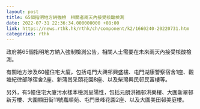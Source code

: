 ```yaml
---
layout: post
title: 65個指明地方納強檢　相關者兩天內接受核酸檢測
date: 2022-07-31 22:36:34.000000000 +08:00
link: https://news.rthk.hk/rthk/ch/component/k2/1660240-20220731.htm
categories: rthk
---
```


政府將65個指明地方納入強制檢測公告，相關人士需要在未來兩天內接受核酸檢測。

有關地方涉及60幢住宅大廈，包括屯門大興邨興盛樓、屯門湖康警察宿舍1座、觀塘紀律部隊宿舍2座、新蒲崗采頤花園8座、以及柴灣興民邨民富樓等。

另外，有5幢住宅大廈污水樣本檢測呈陽性，包括元朗洪福邨洪樂樓、大圍新翠邨新芳樓、大圍顯田街11號嘉順苑、屯門景峰花園2座、以及大圍美田邨美庭樓。
